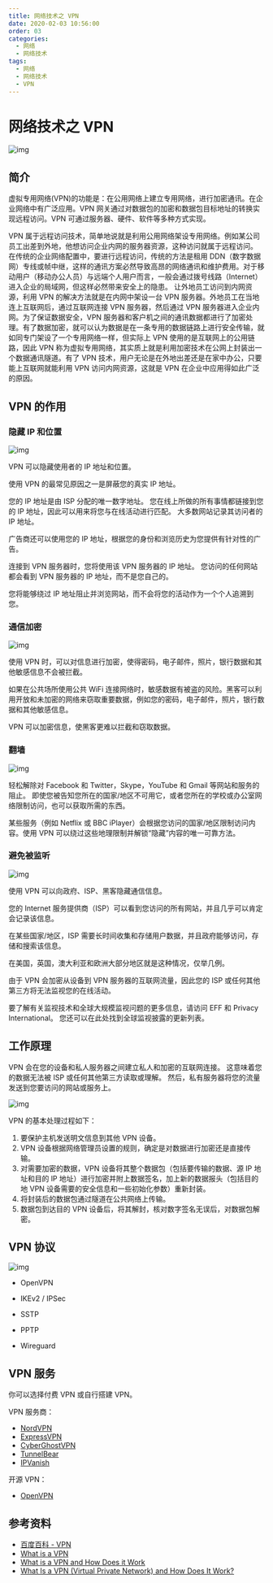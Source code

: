 ```yaml
---
title: 网络技术之 VPN
date: 2020-02-03 10:56:00
order: 03
categories:
  - 网络
  - 网络技术
tags:
  - 网络
  - 网络技术
  - VPN
---
```


# 网络技术之 VPN

![img](https://raw.githubusercontent.com/dunwu/images/master/snap/20200203095528.png)

## 简介

虚拟专用网络(VPN)的功能是：在公用网络上建立专用网络，进行加密通讯。在企业网络中有广泛应用。VPN 网关通过对数据包的加密和数据包目标地址的转换实现远程访问。VPN 可通过服务器、硬件、软件等多种方式实现。

VPN 属于远程访问技术，简单地说就是利用公用网络架设专用网络。例如某公司员工出差到外地，他想访问企业内网的服务器资源，这种访问就属于远程访问。
在传统的企业网络配置中，要进行远程访问，传统的方法是租用 DDN（数字数据网）专线或帧中继，这样的通讯方案必然导致高昂的网络通讯和维护费用。对于移动用户（移动办公人员）与远端个人用户而言，一般会通过拨号线路（Internet）进入企业的局域网，但这样必然带来安全上的隐患。
让外地员工访问到内网资源，利用 VPN 的解决方法就是在内网中架设一台 VPN 服务器。外地员工在当地连上互联网后，通过互联网连接 VPN 服务器，然后通过 VPN 服务器进入企业内网。为了保证数据安全，VPN 服务器和客户机之间的通讯数据都进行了加密处理。有了数据加密，就可以认为数据是在一条专用的数据链路上进行安全传输，就如同专门架设了一个专用网络一样，但实际上 VPN 使用的是互联网上的公用链路，因此 VPN 称为虚拟专用网络，其实质上就是利用加密技术在公网上封装出一个数据通讯隧道。有了 VPN 技术，用户无论是在外地出差还是在家中办公，只要能上互联网就能利用 VPN 访问内网资源，这就是 VPN 在企业中应用得如此广泛的原因。

## VPN 的作用

### 隐藏 IP 和位置

![img](https://raw.githubusercontent.com/dunwu/images/master/snap/20200203100404.png)

VPN 可以隐藏使用者的 IP 地址和位置。

使用 VPN 的最常见原因之一是屏蔽您的真实 IP 地址。

您的 IP 地址是由 ISP 分配的唯一数字地址。 您在线上所做的所有事情都链接到您的 IP 地址，因此可以用来将您与在线活动进行匹配。 大多数网站记录其访问者的 IP 地址。

广告商还可以使用您的 IP 地址，根据您的身份和浏览历史为您提供有针对性的广告。

连接到 VPN 服务器时，您将使用该 VPN 服务器的 IP 地址。 您访问的任何网站都会看到 VPN 服务器的 IP 地址，而不是您自己的。

您将能够绕过 IP 地址阻止并浏览网站，而不会将您的活动作为一个个人追溯到您。

### 通信加密

![img](https://raw.githubusercontent.com/dunwu/images/master/snap/20200203100543.png)

使用 VPN 时，可以对信息进行加密，使得密码，电子邮件，照片，银行数据和其他敏感信息不会被拦截。

如果在公共场所使用公共 WiFi 连接网络时，敏感数据有被盗的风险。黑客可以利用开放和未加密的网络来窃取重要数据，例如您的密码，电子邮件，照片，银行数据和其他敏感信息。

VPN 可以加密信息，使黑客更难以拦截和窃取数据。

### 翻墙

![img](https://raw.githubusercontent.com/dunwu/images/master/snap/20200203100706.png)

轻松解除对 Facebook 和 Twitter，Skype，YouTube 和 Gmail 等网站和服务的阻止。 即使您被告知您所在的国家/地区不可用它，或者您所在的学校或办公室网络限制访问，也可以获取所需的东西。

某些服务（例如 Netflix 或 BBC iPlayer）会根据您访问的国家/地区限制访问内容。使用 VPN 可以绕过这些地理限制并解锁“隐藏”内容的唯一可靠方法。

### 避免被监听

![img](https://raw.githubusercontent.com/dunwu/images/master/snap/20200203100933.png)

使用 VPN 可以向政府、ISP、黑客隐藏通信信息。

您的 Internet 服务提供商（ISP）可以看到您访问的所有网站，并且几乎可以肯定会记录该信息。

在某些国家/地区，ISP 需要长时间收集和存储用户数据，并且政府能够访问，存储和搜索该信息。

在美国，英国，澳大利亚和欧洲大部分地区就是这种情况，仅举几例。

由于 VPN 会加密从设备到 VPN 服务器的互联网流量，因此您的 ISP 或任何其他第三方将无法监视您的在线活动。

要了解有关监视技术和全球大规模监视问题的更多信息，请访问 EFF 和 Privacy International。 您还可以在此处找到全球监视披露的更新列表。

## 工作原理

VPN 会在您的设备和私人服务器之间建立私人和加密的互联网连接。 这意味着您的数据无法被 ISP 或任何其他第三方读取或理解。 然后，私有服务器将您的流量发送到您要访问的网站或服务上。

![img](https://raw.githubusercontent.com/dunwu/images/master/snap/20200203102422.png)

VPN 的基本处理过程如下：

1. 要保护主机发送明文信息到其他 VPN 设备。
2. VPN 设备根据网络管理员设置的规则，确定是对数据进行加密还是直接传输。
3. 对需要加密的数据，VPN 设备将其整个数据包（包括要传输的数据、源 IP 地址和目的 lP 地址）进行加密并附上数据签名，加上新的数据报头（包括目的地 VPN 设备需要的安全信息和一些初始化参数）重新封装。
4. 将封装后的数据包通过隧道在公共网络上传输。
5. 数据包到达目的 VPN 设备后，将其解封，核对数字签名无误后，对数据包解密。

## VPN 协议

![img](https://raw.githubusercontent.com/dunwu/images/master/snap/20200203102656.png)

- OpenVPN

- IKEv2 / IPSec

- SSTP

- PPTP

- Wireguard

## VPN 服务

你可以选择付费 VPN 或自行搭建 VPN。

VPN 服务商：

- [NordVPN](https://go.nordvpn.net/aff_c?offer_id=15&aff_id=22023&url_id=902)
- [ExpressVPN](https://www.linkev.com/?a_fid=techacro)
- [CyberGhostVPN](https://cybertool.co/tchacrobat_fs_izci9mc6y)
- [TunnelBear](https://click.tunnelbear.com/aff_c?offer_id=36&aff_id=7306)
- [IPVanish](https://www.ipvanish.com/)

开源 VPN：

- [OpenVPN](https://openvpn.net/)

## 参考资料

- [百度百科 - VPN](https://baike.baidu.com/item/%E8%99%9A%E6%8B%9F%E4%B8%93%E7%94%A8%E7%BD%91%E7%BB%9C)
- [What is a VPN](https://www.expressvpn.com/what-is-vpn)
- [What is a VPN and How Does it Work](https://www.youtube.com/watch?v=_wQTRMBAvzg)
- [What Is a VPN (Virtual Private Network) and How Does It Work?](https://www.top10vpn.com/guides/what-is-a-vpn/)
